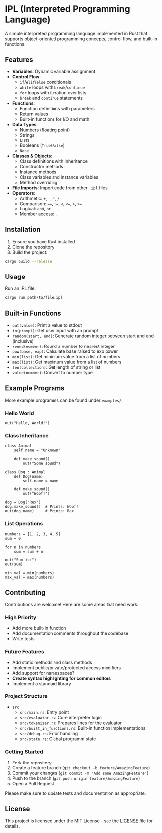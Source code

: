 # IPL (Interpreted Programming Language)

A simple interpreted programming language implemented in Rust that supports object-oriented programming concepts, control flow, and built-in functions.

## Features

- **Variables**: Dynamic variable assignment 
- **Control Flow**: 
  - `if`/`elif`/`else` conditionals
  - `while` loops with `break`/`continue`
  - `for` loops with iteration over lists
  - `break` and `continue` statements
- **Functions**:
  - Function definitions with parameters
  - Return values
  - Built-in functions for I/O and math
- **Data Types**:
  - Numbers (floating point)
  - Strings
  - Lists
  - Booleans (`True`/`False`)
  - `None`
- **Classes & Objects**:
  - Class definitions with inheritance
  - Constructor methods
  - Instance methods
  - Class variables and instance variables
  - Method overriding
- **File Imports**: Import code from other `.ipl` files
- **Operators**:
  - Arithmetic: `+`, `-`, `*`, `/` 
  - Comparison: `==`, `!=`, `<`, `<=`, `>`, `>=`
  - Logical: `and`, `or`
  - Member access: `.`

## Installation

1. Ensure you have Rust installed
2. Clone the repository
3. Build the project:
```sh
cargo build --release
```

## Usage

Run an IPL file:
```sh
cargo run path/to/file.ipl
```

## Built-in Functions

- `out(value)`: Print a value to stdout
- `in(prompt)`: Get user input with an prompt
- `random(start, end)`: Generate random integer between start and end (inclusive)
- `round(number)`: Round a number to nearest integer
- `pow(base, exp)`: Calculate base raised to exp power
- `min(list)`: Get minimum value from a list of numbers
- `max(list)`: Get maximum value from a list of numbers
- `len(collection)`: Get length of string or list
- `value(number)`: Convert to number type

## Example Programs

More example programms can be found under `examples/`.

### Hello World
```ipl
out("Hello, World!")
```

### Class Inheritance
```ipl
class Animal
    self.name = "Unknown"
    
    def make_sound()
        out("Some sound")

class Dog : Animal
    def Dog(name)
        self.name = name
    
    def make_sound()
        out("Woof!")

dog = Dog("Rex")
dog.make_sound()  # Prints: Woof!
out(dog.name)     # Prints: Rex
```

### List Operations
```ipl
numbers = [1, 2, 3, 4, 5]
sum = 0

for n in numbers
    sum = sum + n

out("Sum is:")
out(sum)

min_val = min(numbers)
max_val = max(numbers)
```

## Contributing

Contributions are welcome! Here are some areas that need work:

### High Priority
- Add more built-in function
- Add documentation comments throughout the codebase
- Write tests

### Future Features
- Add static methods and class methods
- Implement public/private/protected access modifiers  
- Add support for namespaces?
- **Create syntax highlighting for common editors**
- Implement a standard library

### Project Structure

- `src`
  - `src/main.rs`: Entry point
  - `src/evaluator.rs`: Core interpreter logic
  - `src/tokenizer.rs`: Prepares lines for the evaluator
  - `src/built_in_functions.rs`: Built-in function implementations
  - `src/debug.rs`: Error handling
  - `src/state.rs`: Global programm state

### Getting Started

1. Fork the repository
2. Create a feature branch (`git checkout -b feature/AmazingFeature`)
3. Commit your changes (`git commit -m 'Add some AmazingFeature'`)
4. Push to the branch (`git push origin feature/AmazingFeature`)
5. Open a Pull Request

Please make sure to update tests and documentation as appropriate.

## License

This project is licensed under the MIT License - see the [LICENSE](LICENSE) file for details.